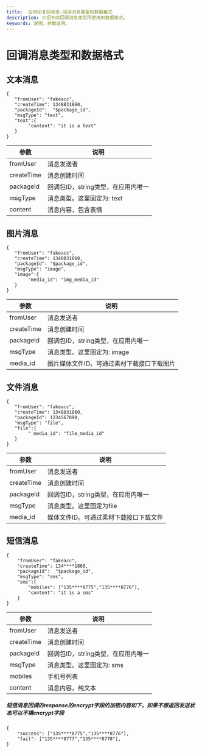 ```yaml
---
title:  应用回复回调息-回调消息类型和数据格式
description: 介绍不同回调消息类型所使用的数据格式。
keywords: 说明，参数说明。
---
```


# 回调消息类型和数据格式

## 文本消息

```
{
   "fromUser": "fakeacc",
   "createTime": 1348831860,
   "packageId":  "$package_id",
   "msgType": "text",
   "text":{
        "content": "it is a text"
   }
}
```

| 参数       | 说明                               |
| ---------- | ---------------------------------- |
| fromUser   | 消息发送者                         |
| createTime | 消息创建时间                       |
| packageId  | 回调包ID，string类型，在应用内唯一 |
| msgType    | 消息类型。这里固定为: text         |
| content    | 消息内容，包含表情                 |

## 图片消息

```
{
   "fromUser": "fakeacc",
   "createTime": 1348831860,
   "packageId": "$package_id",
   "msgType": "image",
   "image":{
        "media_id": "img_media_id"
   }
}
```

| 参数       | 说明                                       |
| ---------- | ------------------------------------------ |
| fromUser   | 消息发送者                                 |
| createTime | 消息创建时间                               |
| packageId  | 回调包ID，string类型，在应用内唯一         |
| msgType    | 消息类型。这里固定为: image                |
| media_id   | 图片媒体文件ID。可通过素材下载接口下载图片 |

## 文件消息

```
{
   "fromUser": "fakeacc",
   "createTime": 1348831860,
   "packageId": 1234567890,
   "msgType": "file",
   "file":{
        " media_id": "file_media_id"
   }
}
```

| 参数       | 说明                                   |
| ---------- | -------------------------------------- |
| fromUser   | 消息发送者                             |
| createTime | 消息创建时间                           |
| packageId  | 回调包ID，string类型，在应用内唯一     |
| msgType    | 消息类型。这里固定为file               |
| media_id   | 媒体文件ID。可通过素材下载接口下载文件 |

## 短信消息

```
{
    "fromUser": "fakeacc",
    "createTime": 134****1860,
    "packageId":  "$package_id",
    "msgType": "sms",
    "sms":{
        "mobiles": ["135****8775","135****8776"],
        "content": "it is a sms"
    }
}
```

| 参数       | 说明                               |
| ---------- | ---------------------------------- |
| fromUser   | 消息发送者                         |
| createTime | 消息创建时间                       |
| packageId  | 回调包ID，string类型，在应用内唯一 |
| msgType    | 消息类型。这里固定为: sms          |
| mobiles    | 手机号列表                         |
| content    | 消息内容，纯文本                   |

##### 短信消息回调的response的encrypt字段的加密内容如下，如果不想返回发送状态可以不填encrypt字段

```
{
    "success": ["135****8775","135****8776"],
    "fail": ["135****8777","135****8778"],
}
```